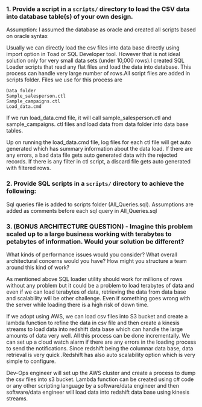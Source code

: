  
### 1. Provide a script in a `scripts/` directory to load the CSV data into database table(s) of your own design.

Assumption: I assumed the database as oracle and created all scripts based on oracle syntax

Usually we can directly load the csv files into data base directly using import option in Toad or SQL Developer tool. 
However that is not ideal solution only for very small data sets (under 10,000 rows).I created SQL Loader scripts that read any flat files and load the data into database. 
This process can handle very large number of rows.All script files are added in scripts folder. Files we use for this process are


```
Data folder
Sample_salesperson.ctl
Sample_campaigns.ctl
Load_data.cmd
```
If we run load_data.cmd file, it will call sample_salesperson.ctl and sample_campaigns.
ctl files and load data from data folder into data base tables. 

Up on running the load_data.cmd file, log files for each ctl file will get auto generated which has summary information about the data load. 
If there are any errors, a bad data file gets auto generated data with the rejected records. If there is any filter in ctl script, a discard file gets auto generated with filtered rows.



### 2. Provide SQL scripts in a `scripts/` directory to achieve the following:

Sql queries file is added to scripts folder (All_Queries.sql).
Assumptions are added as comments before each sql query in All_Queries.sql



### 3. (BONUS ARCHITECTURE QUESTION) - Imagine this problem scaled up to a large business working with terabytes to petabytes of information.  Would your solution be different? 
What kinds of performance issues would you consider?  What overall architectural concerns would you have?  How might you structure a team around this kind of work?  

As mentioned above SQL loader utility should work for millions of rows without any problem 
but it could be a problem to load terabytes of data and even if we can load terabytes of data, retrieving the data from data base and scalability will be other challenge. 
Even if something goes wrong with the server while loading there is a high risk of down time.

If we adopt using AWS, we can load csv files into S3 bucket and create a lambda function to refine the data in csv file and then create a kinesis streams to load data into redshift data base which can handle the large amounts of data very well. 
All this process can be done incrementally. We can set up a cloud watch alarm if there are any errors in the loading process to send the notifications. Since redshift being the columnar data base, data retrieval is very quick .Redshift has also auto scalability option which is very simple to configure.

Dev-Ops engineer will set up the AWS cluster and create a process to dump the csv files into s3 bucket. 
Lambda function can be created using c# code or any other scripting language by a software/data engineer and then software/data engineer will load data into redshift data base using kinesis streams.

